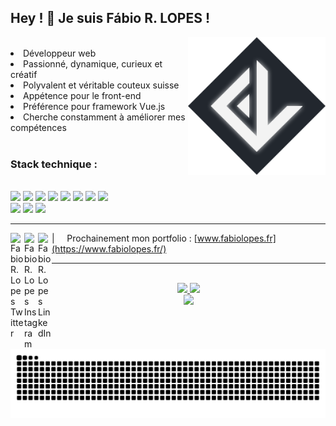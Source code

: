 

## Hey ! 👋 Je suis Fábio R. LOPES  !


<img align="right" height="220px" src="./assets/fabiodevcode_new-logo.png" alt="logo fabio lopes .fr">

<br>

<div align="left">
  <li> Développeur web</li>
  <li> Passionné, dynamique, curieux et créatif </li>
  <li> Polyvalent et véritable couteux suisse </li>
  <li> Appétence pour le front-end </li>
  <li> Préférence pour framework Vue.js </li>
  <li> Cherche constamment à améliorer mes compétences </li>
</div>

<br>



### Stack technique :

<br>

<div border="0" align="left" display="inline-block">
  <img src="https://img.shields.io/badge/JavaScript-F7DF1E?style=for-the-badge&logo=javascript&logoColor=black"/>
  <img src="https://img.shields.io/badge/Node.js-43853D?style=for-the-badge&logo=node.js&logoColor=white"/>
  <img src="https://img.shields.io/badge/Express.js-404D59?style=for-the-badge&logo=Express&logoColor=white"/>
  <img src="https://img.shields.io/badge/Vue.js-35495E?style=for-the-badge&logo=vue.js&logoColor=4FC08D"/>
  <img src="https://img.shields.io/badge/jQuery-F2F2F2?style=for-the-badge&logo=jquery&logoColor=13609E"/>
  
  <img src="https://img.shields.io/badge/HTML-E34F26?style=for-the-badge&logo=html5&logoColor=white"/>
  <img src="https://img.shields.io/badge/CSS-1572B6?style=for-the-badge&logo=css3&logoColor=white"/>
  <img src="https://img.shields.io/badge/Sass-C6538C?style=for-the-badge&logo=sass&logoColor=white"/>

  <br>
  
  <img src="https://img.shields.io/badge/NPM-%23000000.svg?style=for-the-badge&logo=npm&logoColor=white"/>
  <img src="https://img.shields.io/badge/Trello-%23026AA7.svg?style=for-the-badge&logo=Trello&logoColor=white"/>
  <img src="https://img.shields.io/badge/Postman-FF6C37?style=for-the-badge&logo=postman&logoColor=white"/>
  
</div>

----

<a href="https://twitter.com/FabioDevCode">
  <img align="left" alt="Fabio R. Lopes Twitter" width="22px" src="https://simpleicons.now.sh/twitter/1572B6" />
</a>
<a href="https://www.instagram.com/fabiodevcode/">
  <img align="left" alt="Fabio R. Lopes Instagram" width="22px" src="https://simpleicons.now.sh/instagram/1572B6" />
</a>
<a href="https://linkedin.com/in/fabiodevcode/">
  <img align="left" alt="Fabio R. Lopes LinkedIn" width="22px" src="https://simpleicons.now.sh/linkedin/1572B6" />
</a>

| &nbsp;&nbsp;&nbsp; Prochainement mon portfolio : [www.fabiolopes.fr](https://www.fabiolopes.fr/)


----

<br>

<div align="center" display="inline-block">
  <a href="https://github.com/FabioDevCode">
  <img height="180em" src="https://github-readme-stats.vercel.app/api/top-langs/?username=FabioDevCode&layout=compact&langs_count=8&theme=vue-dark&border_radius=8px"/>
  <img height="180em" src="https://github-readme-stats.vercel.app/api?username=FabioDevCode&theme=vue-dark&border_radius=8px"/> 
</div>
  
<div align="center" display="inline-block">
  <img src="https://github-readme-activity-graph.cyclic.app/graph?username=FabioDevCode&theme=vue&radius=8px" height="300em"/> 
  
  ![Snake animation](https://github.com/FabioDevCode/FabioDevCode/blob/output/github-contribution-grid-snake.svg)
</div>

